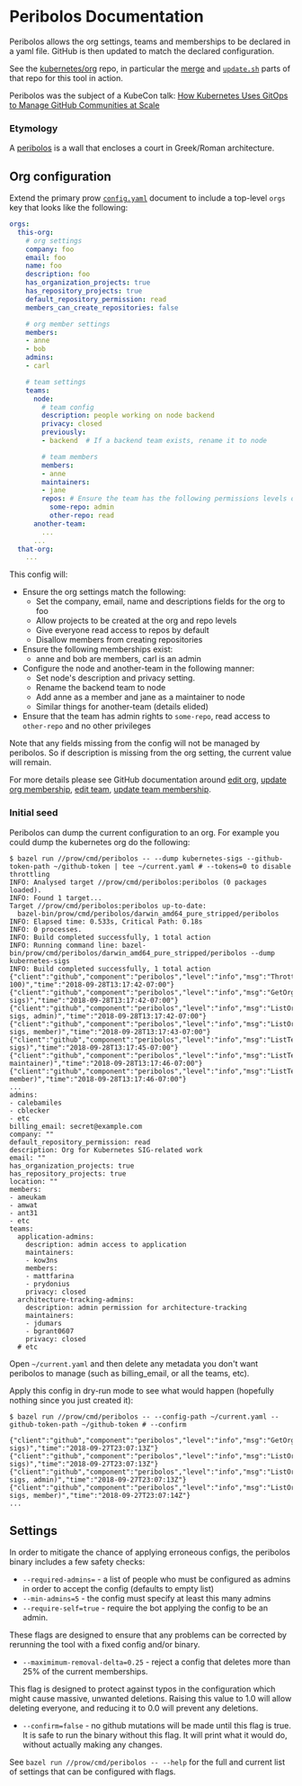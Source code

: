# Peribolos Documentation

Peribolos allows the org settings, teams and memberships to be declared in a yaml file. GitHub is then updated to match the declared configuration.

See the [kubernetes/org] repo, in particular the [merge] and [`update.sh`] parts of that repo for this tool in action.

Peribolos was the subject of a KubeCon talk: [How Kubernetes Uses GitOps to Manage GitHub Communities at Scale][kubecon talk]

### Etymology

A [peribolos] is a wall that encloses a court in Greek/Roman architecture.

## Org configuration

Extend the primary prow [`config.yaml`] document to include a top-level `orgs` key that looks like the following:

```yaml
orgs:
  this-org:
    # org settings
    company: foo
    email: foo
    name: foo
    description: foo
    has_organization_projects: true
    has_repository_projects: true
    default_repository_permission: read
    members_can_create_repositories: false

    # org member settings
    members:
    - anne
    - bob
    admins:
    - carl

    # team settings
    teams:
      node:
        # team config
        description: people working on node backend
        privacy: closed
        previously:
        - backend  # If a backend team exists, rename it to node

        # team members
        members:
        - anne
        maintainers:
        - jane
        repos: # Ensure the team has the following permissions levels on repos in the org
          some-repo: admin
          other-repo: read
      another-team:
        ...
      ...
  that-org:
    ...
```

This config will:
* Ensure the org settings match the following:
  - Set the company, email, name and descriptions fields for the org to foo
  - Allow projects to be created at the org and repo levels
  - Give everyone read access to repos by default
  - Disallow members from creating repositories
* Ensure the following memberships exist:
  - anne and bob are members, carl is an admin
* Configure the node and another-team in the following manner:
  - Set node's description and privacy setting.
  - Rename the backend team to node
  - Add anne as a member and jane as a maintainer to node
  - Similar things for another-team (details elided)
* Ensure that the team has admin rights to `some-repo`, read access to `other-repo` and no other privileges

Note that any fields missing from the config will not be managed by peribolos. So if description is missing from the org setting, the current value will remain.

For more details please see GitHub documentation around [edit org], [update org membership], [edit team], [update team membership].

### Initial seed

Peribolos can dump the current configuration to an org. For example you could dump the kubernetes org do the following:

```console
$ bazel run //prow/cmd/peribolos -- --dump kubernetes-sigs --github-token-path ~/github-token | tee ~/current.yaml # --tokens=0 to disable throttling
INFO: Analysed target //prow/cmd/peribolos:peribolos (0 packages loaded).
INFO: Found 1 target...
Target //prow/cmd/peribolos:peribolos up-to-date:
  bazel-bin/prow/cmd/peribolos/darwin_amd64_pure_stripped/peribolos
INFO: Elapsed time: 0.533s, Critical Path: 0.18s
INFO: 0 processes.
INFO: Build completed successfully, 1 total action
INFO: Running command line: bazel-bin/prow/cmd/peribolos/darwin_amd64_pure_stripped/peribolos --dump kubernetes-sigs
INFO: Build completed successfully, 1 total action
{"client":"github","component":"peribolos","level":"info","msg":"Throttle(300, 100)","time":"2018-09-28T13:17:42-07:00"}
{"client":"github","component":"peribolos","level":"info","msg":"GetOrg(kubernetes-sigs)","time":"2018-09-28T13:17:42-07:00"}
{"client":"github","component":"peribolos","level":"info","msg":"ListOrgMembers(kubernetes-sigs, admin)","time":"2018-09-28T13:17:42-07:00"}
{"client":"github","component":"peribolos","level":"info","msg":"ListOrgMembers(kubernetes-sigs, member)","time":"2018-09-28T13:17:43-07:00"}
{"client":"github","component":"peribolos","level":"info","msg":"ListTeams(kubernetes-sigs)","time":"2018-09-28T13:17:45-07:00"}
{"client":"github","component":"peribolos","level":"info","msg":"ListTeamMembers(2671356, maintainer)","time":"2018-09-28T13:17:46-07:00"}
{"client":"github","component":"peribolos","level":"info","msg":"ListTeamMembers(2671356, member)","time":"2018-09-28T13:17:46-07:00"}
...
admins:
- calebamiles
- cblecker
- etc
billing_email: secret@example.com
company: ""
default_repository_permission: read
description: Org for Kubernetes SIG-related work
email: ""
has_organization_projects: true
has_repository_projects: true
location: ""
members:
- ameukam
- amwat
- ant31
- etc
teams:
  application-admins:
    description: admin access to application
    maintainers:
    - kow3ns
    members:
    - mattfarina
    - prydonius
    privacy: closed
  architecture-tracking-admins:
    description: admin permission for architecture-tracking
    maintainers:
    - jdumars
    - bgrant0607
    privacy: closed
  # etc
```

Open `~/current.yaml` and then delete any metadata you don't want peribolos to manage (such as billing_email, or all the teams, etc).

Apply this config in dry-run mode to see what would happen (hopefully nothing since you just created it):

```console
$ bazel run //prow/cmd/peribolos -- --config-path ~/current.yaml --github-token-path ~/github-token # --confirm

{"client":"github","component":"peribolos","level":"info","msg":"GetOrg(kubernetes-sigs)","time":"2018-09-27T23:07:13Z"}
{"client":"github","component":"peribolos","level":"info","msg":"ListOrgInvitations(kubernetes-sigs)","time":"2018-09-27T23:07:13Z"}
{"client":"github","component":"peribolos","level":"info","msg":"ListOrgMembers(kubernetes-sigs, admin)","time":"2018-09-27T23:07:13Z"}
{"client":"github","component":"peribolos","level":"info","msg":"ListOrgMembers(kubernetes-sigs, member)","time":"2018-09-27T23:07:14Z"}
...
```



## Settings

In order to mitigate the chance of applying erroneous configs, the peribolos binary includes a few safety checks:

* `--required-admins=` - a list of people who must be configured as admins in order to accept the config (defaults to empty list)
* `--min-admins=5` - the config must specify at least this many admins
* `--require-self=true` - require the bot applying the config to be an admin.

These flags are designed to ensure that any problems can be corrected by rerunning the tool with a fixed config and/or binary.

* `--maximimum-removal-delta=0.25` - reject a config that deletes more than 25% of the current memberships.

This flag is designed to protect against typos in the configuration which might cause massive, unwanted deletions. Raising this value to 1.0 will allow deleting everyone, and reducing it to 0.0 will prevent any deletions.

* `--confirm=false` - no github mutations will be made until this flag is true. It is safe to run the binary without this flag. It will print what it would do, without actually making any changes.


See `bazel run //prow/cmd/peribolos -- --help` for the full and current list of settings that can be configured with flags.



[`config.yaml`]: /config/prow/config.yaml
[edit team]: https://developer.github.com/v3/teams/#edit-team
[edit org]: https://developer.github.com/v3/orgs/#edit-an-organization
[peribolos]: https://en.wikipedia.org/wiki/Peribolos
[update org membership]: https://developer.github.com/v3/orgs/members/#add-or-update-organization-membership
[update team membership]: https://developer.github.com/v3/teams/members/#add-or-update-team-membership
[merge]: https://github.com/kubernetes/org/tree/master/cmd/merge
[kubernetes/org]: https://github.com/kubernetes/org
[`update.sh`]: https://github.com/kubernetes/org/blob/master/admin/update.sh
[kubecon talk]: https://www.youtube.com/watch?v=te3Xj2zr1Co
